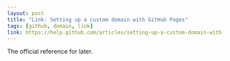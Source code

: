 ```yaml
---
layout: post
title: "Link: Setting up a custom domain with GitHub Pages"
tags: [github, domain, link]
link: https://help.github.com/articles/setting-up-a-custom-domain-with-pages
---
```


The official reference for later.